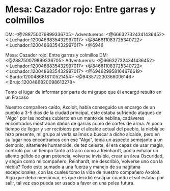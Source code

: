 # Mesa: Cazador rojo: Entre garras y colmillos
DM: <@288750079899336705> 
Adventureros: <@666327324341436452> <:Luchador:1200486835432997017> <@846811083725340722> <:Luchador:1200486835432997017> <@6946

Mesa: Cazador rojo: Entre garras y colmillos
DM: <@288750079899336705> 
Adventureros: <@666327324341436452> <:Luchador:1200486835432997017> <@846811083725340722> <:Luchador:1200486835432997017> <@694629958164676619> <:Bardo:1200486818110521454> <@943572230368006146> <:Brujo:1200486820098613278>

Tomo el lugar de informar por parte de mi grupo que él encargó resulto en un Fracaso

Nuestro compañero caído, Axoloit, había conseguido un encargo de un pueblo a 3-5 días de la ciudad principal, este estaba sufriendo ataques de "Algo" por las noches cubierto en un manto de neblina, cadáveres encontrados mostraban daños de garras como de cortes de arma. 
Al poco tiempo de llegar y ser recibidos por el alcalde actual del pueblo, la niebla se hizo presente, mi grupo al verla salimos a buscar a dicho alcalde, pero en su lugar nos encontramos con ese "Algo", tenía un aspecto semejante a un demonio, altamente humanoide, de tez celeste, él era capaz de usar magia, controlo por un tiempo tanto a Draco como a Reinhardt, podía exhalar un aliento gélido de gran potencia, volverse invisible, crear un área Oscuridad, y según como mi compañero, Reinhardt, me describió, Volverse uno con la niebla? Todo esto sumado a una fuerza y manejo de su nagitana excepcionales, con las cuales tomo la vida de nuestro compañero Axoloit. Algo que debo mencionar, es que decidió escapar cuando el sol estaba por salir, tal vez eso pueda ser usado a favor en una pelea futura.


